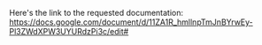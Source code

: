 Here's the link to the requested documentation: https://docs.google.com/document/d/11ZA1R_hmllnpTmJnBYrwEy-Pl3ZWdXPW3UYURdzPi3c/edit#
